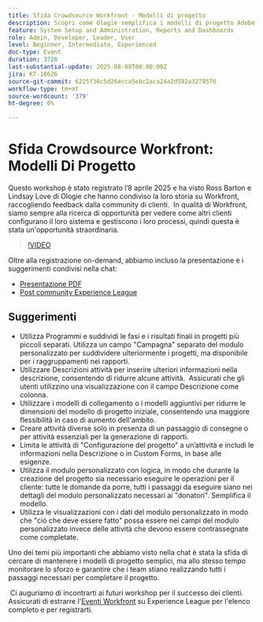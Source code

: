 ```yaml
---
title: Sfida Crowdsource Workfront - Modelli di progetto
description: Scopri come Ologie semplifica i modelli di progetto Adobe Workfront con suggerimenti pratici per semplificare la configurazione, migliorare la generazione di rapporti e mantenere la flessibilità dei processi.
feature: System Setup and Administration, Reports and Dashboards
role: Admin, Developer, Leader, User
level: Beginner, Intermediate, Experienced
doc-type: Event
duration: 3728
last-substantial-update: 2025-08-08T00:00:00Z
jira: KT-18626
source-git-commit: 6225f36c5d26ecca5ebc2aca24a2d592a3279570
workflow-type: tm+mt
source-wordcount: '379'
ht-degree: 0%

---
```



# Sfida Crowdsource Workfront: Modelli Di Progetto

Questo workshop è stato registrato l’8 aprile 2025 e ha visto Ross Barton e Lindsay Love di Ologie che hanno condiviso la loro storia su Workfront, raccogliendo feedback dalla community di clienti.  In qualità di Workfront, siamo sempre alla ricerca di opportunità per vedere come altri clienti configurano il loro sistema e gestiscono i loro processi, quindi questa è stata un&#39;opportunità straordinaria.

>[!VIDEO](https://video.tv.adobe.com/v/3469962/?learn=on&enablevpops)

Oltre alla registrazione on-demand, abbiamo incluso la presentazione e i suggerimenti condivisi nella chat:  

* [Presentazione PDF](https://workfront-experience.s3.us-west-2.amazonaws.com/Training/Guides/Customer+Success+at+Scale/040825+-+Crowdsource+Challenge+with+Project+Templates.pdf)
* [Post community Experience League](https://experienceleaguecommunities.adobe.com/t5/workfront-discussions/event-follow-up-workfront-crowdsource-challenge-project/td-p/747512)

## Suggerimenti

* Utilizza Programmi e suddividi le fasi e i risultati finali in progetti più piccoli separati. Utilizza un campo &quot;Campagna&quot; separato del modulo personalizzato per suddividere ulteriormente i progetti, ma disponibile per i raggruppamenti nei rapporti. 
* Utilizzare Descrizioni attività per inserire ulteriori informazioni nella descrizione, consentendo di ridurre alcune attività.  Assicurati che gli utenti utilizzino una visualizzazione con il campo Descrizione come colonna. 
* Utilizzare i modelli di collegamento o i modelli aggiuntivi per ridurre le dimensioni del modello di progetto iniziale, consentendo una maggiore flessibilità in caso di aumento dell&#39;ambito. 
* Creare attività diverse solo in presenza di un passaggio di consegne o per attività essenziali per la generazione di rapporti. 
* Limita le attività di &quot;Configurazione del progetto&quot; a un’attività e includi le informazioni nella Descrizione o in Custom Forms, in base alle esigenze. 
* Utilizza il modulo personalizzato con logica, in modo che durante la creazione del progetto sia necessario eseguire le operazioni per il cliente: tutte le domande da porre, tutti i passaggi da eseguire siano nei dettagli del modulo personalizzato necessari ai &quot;donatori&quot;. Semplifica il modello. 
* Utilizza le visualizzazioni con i dati del modulo personalizzato in modo che &quot;ciò che deve essere fatto&quot; possa essere nei campi del modulo personalizzato invece delle attività che devono essere contrassegnate come completate. 

Uno dei temi più importanti che abbiamo visto nella chat è stata la sfida di cercare di mantenere i modelli di progetto semplici, ma allo stesso tempo monitorare lo sforzo e garantire che i team stiano realizzando tutti i passaggi necessari per completare il progetto.  

 Ci auguriamo di incontrarti ai futuri workshop per il successo dei clienti.  Assicurati di estrarre l&#39;[Eventi Workfront](https://experienceleague.adobe.com/events/?lang=it&filters=Workfront) su Experience League per l&#39;elenco completo e per registrarti.
